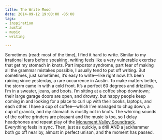 ```yaml
---
title: The Write Mood
date: 2014-09-12 19:00:00 -05:00
tags:
- inspiration
- austin
- music
- writing

---
```


Sometimes (read: most of the time), I find it hard to write. Similar to my [irrational fears before speaking](https://www.samkapila.com/journal/speaking-up), writing feels like a very vulnerable exercise that get my stomach in knots. Part impostor syndrome, part fear of making all the grammar mistakes possible, I usually tend to put off writing. But sometimes, just sometimes, it’s easy to write—like right now.
It’s been raining since yesterday, a rare occurrence in Austin. To make matters better, the storm came in with a cold front. It’s a perfect 60 degrees and drizzling. I’m in a sweater, jeans, and boots. I’m sitting at a coffee shop downtown; their large garage doors are open, and drowsy, but happy people keep coming in and looking for a place to curl up with their books, laptops, and each other. I have a cup of coffee—which I’ve managed to chug down, a cup of granola, and my stomach is mostly not in knots. The whirring sounds of the coffee grinders are pleasant and the music is too, so I delay headphones and repeat play of the [Monument Valley Soundtrack](https://www.samkapila.com/journal/monument-valley). Everything feels in sync.
Then, just as quickly, a drill AND a jackhammer both go off near by, almost in perfect unison, and the moment has passed.